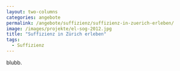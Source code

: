 ```yaml
---
layout: two-columns
categories: angebote
permalink: /angebote/suffizienz/suffizienz-in-zuerich-erleben/
image: /images/projekte/el-sog-2012.jpg
title: "Suffizienz in Zürich erleben"
tags:
  - Suffizienz
---
```


blubb.